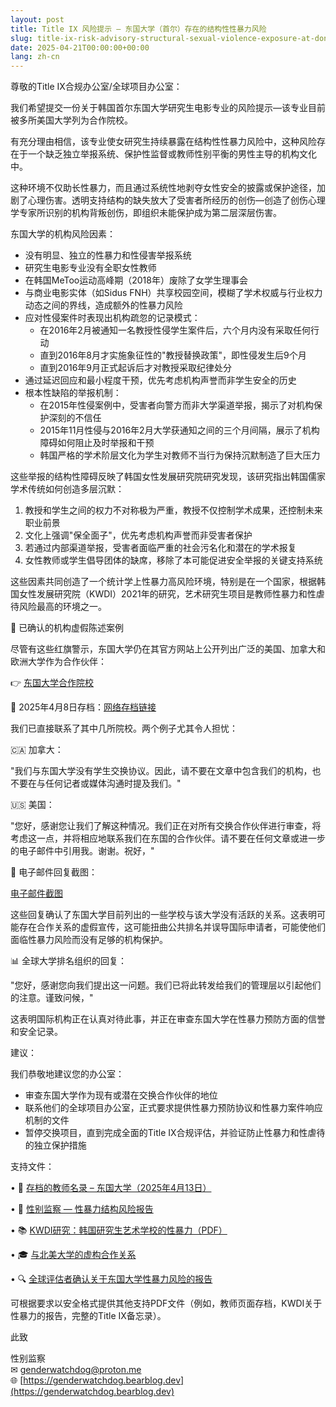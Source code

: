```yaml
---
layout: post
title: Title IX 风险提示 — 东国大学（首尔）存在的结构性性暴力风险
slug: title-ix-risk-advisory-structural-sexual-violence-exposure-at-dongguk-university-seoul-zh-ch
date: 2025-04-21T00:00:00+00:00
lang: zh-cn
---
```


尊敬的Title IX合规办公室/全球项目办公室：

我们希望提交一份关于韩国首尔东国大学研究生电影专业的风险提示—该专业目前被多所美国大学列为合作院校。

有充分理由相信，该专业使女研究生持续暴露在结构性性暴力风险中，这种风险存在于一个缺乏独立举报系统、保护性监督或教师性别平衡的男性主导的机构文化中。

这种环境不仅助长性暴力，而且通过系统性地剥夺女性安全的披露或保护途径，加剧了心理伤害。透明支持结构的缺失放大了受害者所经历的创伤—创造了创伤心理学专家所识别的机构背叛创伤，即组织未能保护成为第二层深层伤害。

东国大学的机构风险因素：

  * 没有明显、独立的性暴力和性侵害举报系统
  * 研究生电影专业没有全职女性教师
  * 在韩国MeToo运动高峰期（2018年）废除了女学生理事会
  * 与商业电影实体（如Sidus FNH）共享校园空间，模糊了学术权威与行业权力动态之间的界线，造成额外的性暴力风险
  * 应对性侵案件时表现出机构疏忽的记录模式：
    * 在2016年2月被通知一名教授性侵学生案件后，六个月内没有采取任何行动
    * 直到2016年8月才实施象征性的"教授替换政策"，即性侵发生后9个月
    * 直到2016年9月正式起诉后才对教授采取纪律处分
  * 通过延迟回应和最小程度干预，优先考虑机构声誉而非学生安全的历史
  * 根本性缺陷的举报机制：
    * 在2015年性侵案例中，受害者向警方而非大学渠道举报，揭示了对机构保护深刻的不信任
    * 2015年11月性侵与2016年2月大学获通知之间的三个月间隔，展示了机构障碍如何阻止及时举报和干预
    * 韩国严格的学术阶层文化为学生对教师不当行为保持沉默制造了巨大压力

这些举报的结构性障碍反映了韩国女性发展研究院研究发现，该研究指出韩国儒家学术传统如何创造多层沉默：
1. 教授和学生之间的权力不对称极为严重，教授不仅控制学术成果，还控制未来职业前景
2. 文化上强调"保全面子"，优先考虑机构声誉而非受害者保护
3. 若通过内部渠道举报，受害者面临严重的社会污名化和潜在的学术报复
4. 女性教师或学生倡导团体的缺席，移除了本可能促进安全举报的关键支持系统

这些因素共同创造了一个统计学上性暴力高风险环境，特别是在一个国家，根据韩国女性发展研究院（KWDI）2021年的研究，艺术研究生项目是教师性暴力和性虐待风险最高的环境之一。

🧾 已确认的机构虚假陈述案例

尽管有这些红旗警示，东国大学仍在其官方网站上公开列出广泛的美国、加拿大和欧洲大学作为合作伙伴：

👉 [东国大学合作院校](https://www.dongguk.edu/eng/page/554)

📎 2025年4月8日存档：[网络存档链接](https://web.archive.org/web/20250317141009mp_/https://www.dongguk.edu/eng/page/554)

我们已直接联系了其中几所院校。两个例子尤其令人担忧：

🇨🇦 加拿大：

"我们与东国大学没有学生交换协议。因此，请不要在文章中包含我们的机构，也不要在与任何记者或媒体沟通时提及我们。"

🇺🇸 美国：

"您好，感谢您让我们了解这种情况。我们正在对所有交换合作伙伴进行审查，将考虑这一点，并将相应地联系我们在东国的合作伙伴。请不要在任何文章或进一步的电子邮件中引用我。谢谢。祝好，"

📸 电子邮件回复截图：

[电子邮件截图](https://drive.proton.me/urls/95J0T3K37R#RBCO657BAC6a)

这些回复确认了东国大学目前列出的一些学校与该大学没有活跃的关系。这表明可能存在合作关系的虚假宣传，这可能扭曲公共排名并误导国际申请者，可能使他们面临性暴力风险而没有足够的机构保护。

📊 全球大学排名组织的回复：

"您好，感谢您向我们提出这一问题。我们已将此转发给我们的管理层以引起他们的注意。谨致问候，"

这表明国际机构正在认真对待此事，并正在审查东国大学在性暴力预防方面的信誉和安全记录。

建议：

我们恭敬地建议您的办公室：

  * 审查东国大学作为现有或潜在交换合作伙伴的地位
  * 联系他们的全球项目办公室，正式要求提供性暴力预防协议和性暴力案件响应机制的文件
  * 暂停交换项目，直到完成全面的Title IX合规评估，并验证防止性暴力和性虐待的独立保护措施



支持文件：

• 📄 [存档的教师名录 – 东国大学（2025年4月13日）](https://web.archive.org/web/20250413005624/https://www.dongguk.edu/eng/dandae/122#)

• 🧾 [性别监察 — 性暴力结构风险报告](https://genderwatchdog.bearblog.dev/inside-dongguk-a-decade-of-gender-inequality-and-institutional-failure-20162025/)

• 📚 [KWDI研究：韩国研究生艺术学校的性暴力（PDF）](https://drive.proton.me/urls/BAPF2DA400#4RGLR08iLFAJ)

• 🎓 [与北美大学的虚构合作关系](https://genderwatchdog.bearblog.dev/title-ix-and-fake-partnerships-dongguk-university-under-global-review/)

• 🔍 [全球评估者确认关于东国大学性暴力风险的报告](https://genderwatchdog.bearblog.dev/title-ix-and-fake-partnerships-dongguk-university-under-global-review/)

可根据要求以安全格式提供其他支持PDF文件（例如，教师页面存档，KWDI关于性暴力的报告，完整的Title IX备忘录）。

此致

性别监察  
✉ [genderwatchdog@proton.me](mailto:genderwatchdog@proton.me)  
🌐 [https://genderwatchdog.bearblog.dev](https://genderwatchdog.bearblog.dev) 